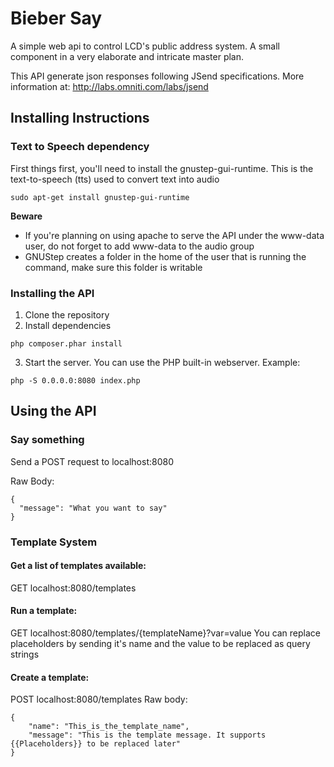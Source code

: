 # Bieber Say #

A simple web api to control LCD's public address system. A small component in a very elaborate and intricate master plan.

This API generate json responses following JSend specifications. More information at: http://labs.omniti.com/labs/jsend


## Installing Instructions ##

### Text to Speech dependency ###
First things first, you'll need to install the gnustep-gui-runtime. This is the text-to-speech (tts) used to convert text into audio
```
sudo apt-get install gnustep-gui-runtime
```

**Beware**
* If you're planning on using apache to serve the API under the www-data user, do not forget to add www-data to the audio group
* GNUStep creates a folder in the home of the user that is running the command, make sure this folder is writable


### Installing the API ###
1) Clone the repository
2) Install dependencies
```
php composer.phar install
```
3) Start the server. You can use the PHP built-in webserver. Example:
```
php -S 0.0.0.0:8080 index.php
```



## Using the API ##

### Say something ###
Send a POST request to localhost:8080

Raw Body: 
```
{
  "message": "What you want to say"
}
```




### Template System
#### Get a list of templates available:
GET localhost:8080/templates

#### Run a template:
GET localhost:8080/templates/{templateName}?var=value
You can replace placeholders by sending it's name and the value to be replaced as query strings

#### Create a template:
POST localhost:8080/templates
Raw body:
```
{
	"name": "This_is_the_template_name",
    "message": "This is the template message. It supports {{Placeholders}} to be replaced later"
}
```